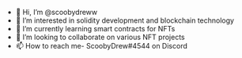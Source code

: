 - 👋 Hi, I’m @scoobydreww
- 👀 I’m interested in solidity development and blockchain technology
- 🌱 I’m currently learning smart contracts for NFTs
- 💞️ I’m looking to collaborate on various NFT projects
- 📫 How to reach me- ScoobyDrew#4544 on Discord

<!---
scoobydreww/scoobydreww is a ✨ special ✨ repository because its `README.md` (this file) appears on your GitHub profile.
You can click the Preview link to take a look at your changes.
--->
